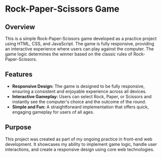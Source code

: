 # Rock-Paper-Scissors Game

## Overview

This is a simple Rock-Paper-Scissors game developed as a practice project using HTML, CSS, and JavaScript. The game is fully responsive, providing an interactive experience where users can play against the computer. The game logic determines the winner based on the classic rules of Rock-Paper-Scissors.

## Features

- **Responsive Design:** The game is designed to be fully responsive, ensuring a consistent and enjoyable experience across all devices.
- **Interactive Gameplay:** Users can select Rock, Paper, or Scissors and instantly see the computer's choice and the outcome of the round.
- **Simple and Fun:** A straightforward implementation that offers quick, engaging gameplay for users of all ages.

## Purpose

This project was created as part of my ongoing practice in front-end web development. It showcases my ability to implement game logic, handle user interactions, and create a responsive design using core web technologies.
